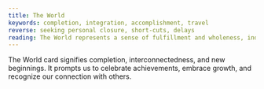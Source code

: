 ```yaml
---
title: The World
keywords: completion, integration, accomplishment, travel
reverse: seeking personal closure, short-cuts, delays
reading: The World represents a sense of fulfillment and wholeness, indicating the end of a journey and the beginning of a new chapter. It encourages you to reflect on your accomplishments and celebrate your successes. At the same time, it also reminds you that every end marks a new beginning, and encourages you to stay open and curious about what comes next. Some questions you could ask yourself are - what have I learned from my journey so far? What aspects of myself have I integrated or developed along the way? How can I continue to grow and evolve from here?
---
```


The World card signifies completion, interconnectedness, and new beginnings. It prompts us to celebrate achievements, embrace growth, and recognize our connection with others.
